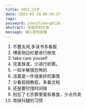 ```yaml
---
title: 2022,21岁
date: 2023-02-19 00:36:27
tags:
password: chenzhimeng0116
abstract: 受保护的文章
message: 输入密码查看
---
```

1. 不要太闲,多读书多看报
2. 博客侧边栏要进行修改
3. take care youself
4. 完善族谱，少进行折腾，
5. 一知半解很恐怖的
6. 活着是一件很美好的事情
7. 少看视频教程，多看文档
8. 还是要珍惜时间按
9. 别忘了七宗罪里面有暴食，少点外卖
10. 改掉抖腿的习惯
